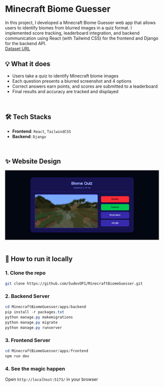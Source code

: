 # Minecraft Biome Guesser

In this project, I developed a Minecraft Biome Guesser web app that allows users to identify biomes from blurred images in a quiz format. I implemented score tracking, leaderboard integration, and backend communication using React (with Tailwind CSS) for the frontend and Django for the backend API.
<br>
[Dataset URL](https://www.kaggle.com/datasets/pr1m3r/minecraft-dimensions-screenshots)
<br>

## 💡 What it does
- Users take a quiz to identify Minecraft biome images
- Each question presents a blurred screenshot and 4 options
- Correct answers earn points, and scores are submitted to a leaderboard
- Final results and accuracy are tracked and displayed
<br>

## 🛠️ Tech Stacks
- **Frontend**: `React`, `TailwindCSS`
- **Backend**: `Django`
<br>

## ✨ Website Design
![Example](https://raw.githubusercontent.com/SudevOP1/MinecraftBiomeGuesser/main/Implementation.png)<br>
<br>

## 🚀 How to run it locally

### 1. Clone the repo
```bash
git clone https://github.com/SudevOP1/MinecraftBiomeGuesser.git
```
### 2. Backend Server
```powershell
cd MinecraftBiomeGuesser/apps/backend
pip install -r packages.txt
python manage.py makemigrations
python manage.py migrate
python manage.py runserver
```
### 3. Frontend Server
```powershell
cd MinecraftBiomeGuesser/apps/frontend
npm run dev
```
### 4. See the magic happen
Open `http://localhost:5173/` in your browser<br>